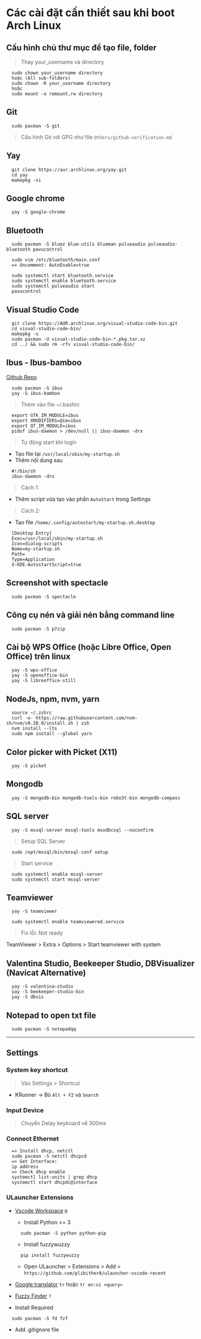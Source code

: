 # Các cài đặt cần thiết sau khi boot Arch Linux

## Cấu hình chủ thư mục để tạo file, folder

> Thay your_username và directory

```
  sudo chown your_username directory
  hoặc (All sub-folders)
  sudo chown -R your_username directory
  hoặc
  sudo mount -o remount,rw directory
```

## Git

```
  sudo pacman -S git
```

> Cấu hình Git với GPG như file `Others/github-verification.md`

## Yay

```
  git clone https://aur.archlinux.org/yay.git
  cd yay
  makepkg -si
```

## Google chrome

```
  yay -S google-chrome
```

## Bluetooth

```
  sudo pacman -S bluez blue-utils blueman pulseaudio pulseaudio-bluetooth pavucontrol
```

```
  sudo vim /etc/bluetooth/main.conf
  => Uncomment: AutoEnable=true

  sudo systemctl start bluetooth.service
  sudo systemctl enable bluetooth.service
  sudo systemctl pulseaudio start
  pavucontrol
```

## Visual Studio Code

```
  git clone https://AUR.archlinux.org/visual-studio-code-bin.git
  cd visual-studio-code-bin/
  makepkg -s
  sudo pacman -U visual-studio-code-bin-*.pkg.tar.xz
  cd ../ && sudo rm -rfv visual-studio-code-bin/
```

## Ibus - Ibus-bamboo

[Github Repo](https://github.com/BambooEngine/ibus-bamboo)

```
  sudo pacman -S ibus
  yay -S ibus-bamboo
```

> Thêm vào file ~/.bashrc

```
  export GTK_IM_MODULE=ibus
  export XMODIFIERS=@im=ibus
  export QT_IM_MODULE=ibus
  pidof ibus-daemon > /dev/null || ibus-daemon -drx
```

> Tự động start khi login

- Tạo file tại `/usr/local/sbin/my-startup.sh`
- Thêm nội dung sau

```
  #!/bin/sh
  ibus-daemon -drx
```

> Cách 1:

- Thêm script vừa tạo vào phần `AutoStart` trong Settings

> Cách 2:

- Tạo file `/home/.config/autostart/my-startup.sh.desktop`

```
  [Desktop Entry]
  Exec=/usr/local/sbin/my-startup.sh
  Icon=dialog-scripts
  Name=my-startup.sh
  Path=
  Type=Application
  X-KDE-AutostartScript=true
```

## Screenshot with spectacle

```
  sudo pacman -S spectacle
```

## Công cụ nén và giải nén bằng command line

```
  sudo pacman -S p7zip
```

## Cài bộ WPS Office (hoặc Libre Office, Open Office) trên linux

```
  yay -S wps-office
  yay -S openoffice-bin
  yay -S libreoffice-still
```

## NodeJs, npm, nvm, yarn

```
  source ~/.zshrc
  curl -o- https://raw.githubusercontent.com/nvm-sh/nvm/v0.38.0/install.sh | zsh
  nvm install --lts
  sudo npm install --global yarn
```

## Color picker with Picket (X11)

```
  yay -S picket
```

## Mongodb

```
  yay -S mongodb-bin mongodb-tools-bin robo3t-bin mongodb-compass
```

## SQL server

```
  yay -S mssql-server mssql-tools msodbcsql --noconfirm
```

> Setup SQL Server

```
  sudo /opt/mssql/bin/mssql-conf setup
```

> Start service

```
  sudo systemctl enable mssql-server
  sudo systemctl start mssql-server
```

## Teamviewer

```
  yay -S teamviewer
```

```
  sudo systemctl enable teamviewered.service
```

> Fix lỗi: Not ready

TeamViewer > Extra > Options > Start teamviewer with system

## Valentina Studio, Beekeeper Studio, DBVisualizer (Navicat Alternative)

```
  yay -S valentina-studio
  yay -S beekeeper-studio-bin
  yay -S dbvis
```

## Notepad to open txt file

```
  sudo pacman -S notepadqq
```

---

## Settings

### System key shortcut

> Vào Settings > Shortcut

- KRunner -> Bỏ `Alt + F2` và `Search`

### Input Device

> Chuyển Delay keyboard về 300ms

### Connect Ethernet

```
  => Install dhcp, netctl
  sudo pacman -S netctl dhcpcd
  => Get Interface:
  ip address
  => Check dhcp enable
  systemctl list-units | grep dhcp
  systemctl start dhcpdc@interface
```

### ULauncher Extensions

- [Vscode Workspace](https://github.com/plibither8/ulauncher-vscode-recent) `@`

  - Install Python >= 3

  ```
    sudo pacman -S python python-pip
  ```

  - Install fuzzywuzzy

  ```
    pip install fuzzywuzzy
  ```

  - Open ULauncher > Extensions > Add > `https://github.com/plibither8/ulauncher-vscode-recent`

- [Google translator](https://github.com/manahter/ulauncher-translate) `tr` hoặc `tr en:vi <query>`

- [Fuzzy Finder](https://github.com/hillaryychan/ulauncher-fzf) `?`
- Install Required

```
  sudo pacman -S fd fzf
```

- Add .gitignore file

